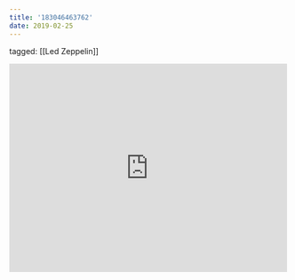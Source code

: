 ```yaml
---
title: '183046463762'
date: 2019-02-25
---
```

tagged: [[Led Zeppelin]]
<iframe allow="accelerometer; autoplay; clipboard-write; encrypted-media; gyroscope; picture-in-picture" allowfullscreen="" frameborder="0" height="375" id="youtube_iframe" src="https://www.youtube.com/embed/RlNhD0oS5pk?feature=oembed&amp;enablejsapi=1&amp;origin=https://safe.txmblr.com&amp;wmode=opaque" width="500"></iframe>